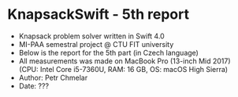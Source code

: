 # KnapsackSwift - 5th report

- Knapsack problem solver written in Swift 4.0
- MI-PAA semestral project @ CTU FIT university
- Below is the report for the 5th part (in Czech language)
- All measurements was made on MacBook Pro (13-inch Mid 2017)   
(CPU: Intel Core i5-7360U, RAM: 16 GB, OS: macOS High Sierra)
- Author: Petr Chmelar
- Date: ???
